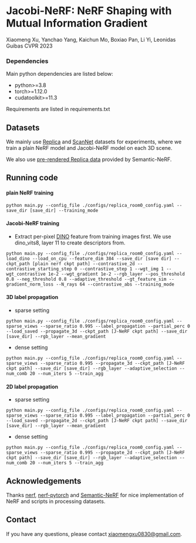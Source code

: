# Jacobi-NeRF: NeRF Shaping with Mutual Information Gradient
Xiaomeng Xu, Yanchao Yang, Kaichun Mo, Boxiao Pan, Li Yi, Leonidas Guibas
CVPR 2023

### Dependencies
Main python dependencies are listed below:
- python>=3.8
- torch>=1.12.0
- cudatoolkit>=11.3

Requirements are listed in requirements.txt

## Datasets
We mainly use [Replica](https://github.com/facebookresearch/Replica-Dataset) and [ScanNet](http://www.scan-net.org/) datasets for experiments, where we train a plain NeRF model and Jacobi-NeRF model on each 3D scene.

We also use [pre-rendered Replica data](https://www.dropbox.com/sh/9yu1elddll00sdl/AAC-rSJdLX0C6HhKXGKMOIija?dl=0) provided by Semantic-NeRF.

## Running code

#### plain NeRF training
```
python main.py --config_file ./configs/replica_room0_config.yaml --save_dir [save_dir] --training_mode
```

#### Jacobi-NeRF training
- Extract per-pixel [DINO](https://github.com/ShirAmir/dino-vit-features) feature from training images first. We use dino_vits8, layer 11 to create descriptors from.
```
python main.py --config_file ./configs/replica_room0_config.yaml --load_dino --load_on_cpu --feature_dim 384 --save_dir [save dir] --ckpt_path [plain nerf ckpt path] --contrastive_2d --contrastive_starting_step 0 --contrastive_step 1 --wgt_img 1 --wgt_contrastive 1e-2 --wgt_gradient 1e-2 --rgb_layer --pos_threshold 0.8 --neg_threshold 0.8 --adaptive_threshold --gt_feature_sim --gradient_norm_loss --N_rays 64 --contrastive_abs --training_mode
```

#### 3D label propagation
- sparse setting
```
python main.py --config_file ./configs/replica_room0_config.yaml --sparse_views --sparse_ratio 0.995 --label_propagation --partial_perc 0 --load_saved --propagate_3d --ckpt_path [J-NeRF ckpt path] --save_dir [save_dir] --rgb_layer --mean_gradient
```
- dense setting
```
python main.py --config_file ./configs/replica_room0_config.yaml --sparse_views --sparse_ratio 0.995 --propagate_3d --ckpt_path [J-NeRF ckpt path] --save_dir [save_dir] --rgb_layer --adaptive_selection --num_comb 20 --num_iters 5 --train_agg
```

#### 2D label propagation
- sparse setting
```
python main.py --config_file ./configs/replica_room0_config.yaml --sparse_views --sparse_ratio 0.995 --label_propagation --partial_perc 0 --load_saved --propagate_2d --ckpt_path [J-NeRF ckpt path] --save_dir [save_dir] --rgb_layer --mean_gradient
```
- dense setting
```
python main.py --config_file ./configs/replica_room0_config.yaml --sparse_views --sparse_ratio 0.995 --propagate_2d --ckpt_path [J-NeRF ckpt path] --save_dir [save_dir] --rgb_layer --adaptive_selection --num_comb 20 --num_iters 5 --train_agg
```

## Acknowledgements
Thanks [nerf](https://github.com/bmild/nerf), [nerf-pytorch](https://github.com/yenchenlin/nerf-pytorch) and [Semantic-NeRF](https://github.com/Harry-Zhi/semantic_nerf) for nice implementation of NeRF and scripts in processing datasets.

## Contact
If you have any questions, please contact xiaomengxu0830@gmail.com.

